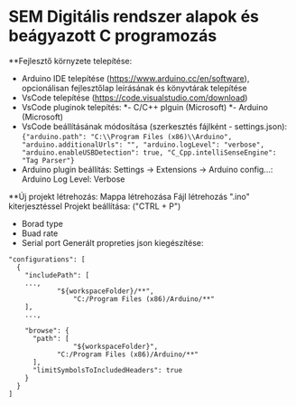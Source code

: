 # SEM Digitális rendszer alapok és beágyazott C programozás

**Fejlesztő környzete telepítése:
* Arduino IDE telepítése (https://www.arduino.cc/en/software), opcionálisan fejlesztőlap leírásának és könyvtárak telepítése
* VsCode telepítése (https://code.visualstudio.com/download)
* VsCode pluginok telepítés:
	*- C/C++ plguin (Microsoft)
	*- Arduino (Microsoft)
* VsCode beállításának módosítása (szerkesztés fájlként - settings.json):
```{"arduino.path": "C:\\Program Files (x86)\\Arduino", "arduino.additionalUrls": "", "arduino.logLevel": "verbose", "arduino.enableUSBDetection": true, "C_Cpp.intelliSenseEngine": "Tag Parser"}```
* Arduino plugin beállítás: Settings -> Extensions -> Arduino config...: Arduino Log Level: Verbose

**Új projekt létrehozás:
Mappa létrehozása
Fájl létrehozás ".ino" kiterjesztéssel
Projekt beállítása: ("CTRL + P")
- Borad type
- Buad rate
- Serial port
Generált propreties json kiegészítése:
```
"configurations": [
  {
	"includePath": [
	...,
	        "${workspaceFolder}/**",
                "C:/Program Files (x86)/Arduino/**"
	],
    ...,

    "browse": {
      "path": [
                "${workspaceFolder}",
      		"C:/Program Files (x86)/Arduino/**"	
      ],
      "limitSymbolsToIncludedHeaders": true
    }
  }
]
```
